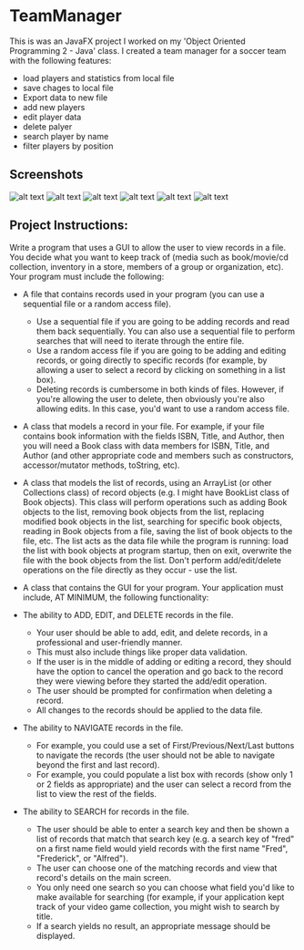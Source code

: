 # TeamManager

This is was an JavaFX project I worked on my 'Object Oriented Programming 2 - Java' class.
I created a team manager for a soccer team with the following features:
* load players and statistics from local file
* save chages to local file
* Export data to new file
* add new players
* edit player data
* delete palyer
* search player by name
* filter players by position

## Screenshots
![alt text](https://github.com/dpetla/JavaFx/blob/master/imgs/TeamManager1.jpg "Entry screen")
![alt text](https://github.com/dpetla/JavaFx/blob/master/imgs/TeamManager2.jpg "File Options")
![alt text](https://github.com/dpetla/JavaFx/blob/master/imgs/TeamManager3.jpg "Edit player")
![alt text](https://github.com/dpetla/JavaFx/blob/master/imgs/TeamManager4.jpg "Search player by name")
![alt text](https://github.com/dpetla/JavaFx/blob/master/imgs/TeamManager5.jpg "add new player window")
![alt text](https://github.com/dpetla/JavaFx/blob/master/imgs/TeamManager6.jpg "Export players data")


## Project Instructions:
Write a program that uses a GUI to allow the user to view records in a file. You decide what you want to keep track of (media such as book/movie/cd collection, inventory in a store, members of a group or organization, etc). Your program must include the following:

* A file that contains records used in your program (you can use a sequential file or a random access file).
    * Use a sequential file if you are going to be adding records and read them back sequentially. You can also use a sequential file to perform searches that will need to iterate through the entire file.
    * Use a random access file if you are going to be adding and editing records, or going directly to specific records (for example, by allowing a user to select a record by clicking on something in a list box).
    * Deleting records is cumbersome in both kinds of files. However, if you're allowing the user to delete, then obviously you're also allowing edits. In this case, you'd want to use a random access file.
* A class that models a record in your file. For example, if your file contains book information with the fields ISBN, Title, and Author, then you will need a Book class with data members for ISBN, Title, and Author (and other appropriate code and members such as constructors, accessor/mutator methods, toString, etc).
* A class that models the list of records, using an ArrayList (or other Collections class) of record objects (e.g. I might have BookList class of Book objects). This class will perform operations such as adding Book objects to the list, removing book objects from the list, replacing modified book objects in the list, searching for specific book objects, reading in Book objects from a file, saving the list of book objects to the file, etc. The list acts as the data file while the program is running: load the list with book objects at program startup, then on exit, overwrite the file with the book objects from the list. Don't perform add/edit/delete operations on the file directly as they occur - use the list.
* A class that contains the GUI for your program.
Your application must include, AT MINIMUM, the following functionality:

* The ability to ADD, EDIT, and DELETE records in the file.
    * Your user should be able to add, edit, and delete records, in a professional and user-friendly manner.
    * This must also include things like proper data validation.
    * If the user is in the middle of adding or editing a record, they should have the option to cancel the operation and go back to the record they were viewing before they started the add/edit operation.
    * The user should be prompted for confirmation when deleting a record.
    * All changes to the records should be applied to the data file.
* The ability to NAVIGATE records in the file.
    * For example, you could use a set of First/Previous/Next/Last buttons to navigate the records (the user should not be able to navigate beyond the first and last record).
    * For example, you could populate a list box with records (show only 1 or 2 fields as appropriate) and the user can select a record from the list to view the rest of the fields.
* The ability to SEARCH for records in the file.
    * The user should be able to enter a search key and then be shown a list of records that match that search key (e.g. a search key of "fred" on a first name field would yield records with the first name "Fred", "Frederick", or "Alfred").
    * The user can choose one of the matching records and view that record's details on the main screen.
    * You only need one search so you can choose what field you'd like to make available for searching (for example, if your application kept track of your video game collection, you might wish to search by title.
    * If a search yields no result, an appropriate message should be displayed.
